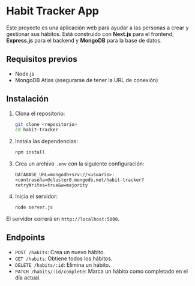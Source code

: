 # Habit Tracker App

Este proyecto es una aplicación web para ayudar a las personas a crear y gestionar sus hábitos. Está construido con **Next.js** para el frontend, **Express.js** para el backend y **MongoDB** para la base de datos.

## Requisitos previos

- Node.js
- MongoDB Atlas (asegurarse de tener la URL de conexión)

## Instalación

1. Clona el repositorio:

    ```bash
    git clone <repositorio>
    cd habit-tracker
    ```

2. Instala las dependencias:

    ```bash
    npm install
    ```

3. Crea un archivo `.env` con la siguiente configuración:

    ```plaintext
    DATABASE_URL=mongodb+srv://<usuario>:<contraseña>@cluster0.mongodb.net/habit-tracker?retryWrites=true&w=majority
    ```

4. Inicia el servidor:

    ```bash
    node server.js
    ```

El servidor correrá en `http://localhost:5000`.

## Endpoints

- `POST /habits`: Crea un nuevo hábito.
- `GET /habits`: Obtiene todos los hábitos.
- `DELETE /habits/:id`: Elimina un hábito.
- `PATCH /habits/:id/complete`: Marca un hábito como completado en el día actual.
